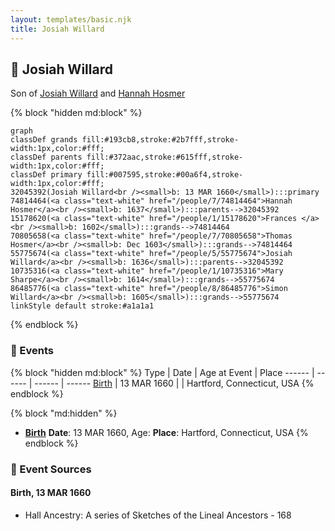 ```yaml
---
layout: templates/basic.njk
title: Josiah Willard
---
```

## 🔵 Josiah Willard

Son of [Josiah Willard](/people/5/55775674) and [Hannah Hosmer](/people/7/74814464)

{% block "hidden md:block" %}
```mermaid
graph
classDef grands fill:#193cb8,stroke:#2b7fff,stroke-width:1px,color:#fff;
classDef parents fill:#372aac,stroke:#615fff,stroke-width:1px,color:#fff;
classDef primary fill:#007595,stroke:#00a6f4,stroke-width:1px,color:#fff;
32045392(Josiah Willard<br /><small>b: 13 MAR 1660</small>):::primary
74814464(<a class="text-white" href="/people/7/74814464">Hannah Hosmer</a><br /><small>b: 1637</small>):::parents-->32045392
15178620(<a class="text-white" href="/people/1/15178620">Frances </a><br /><small>b: 1602</small>):::grands-->74814464
70805658(<a class="text-white" href="/people/7/70805658">Thomas Hosmer</a><br /><small>b: Dec 1603</small>):::grands-->74814464
55775674(<a class="text-white" href="/people/5/55775674">Josiah Willard</a><br /><small>b: 1636</small>):::parents-->32045392
10735316(<a class="text-white" href="/people/1/10735316">Mary Sharpe</a><br /><small>b: 1614</small>):::grands-->55775674
86485776(<a class="text-white" href="/people/8/86485776">Simon Willard</a><br /><small>b: 1605</small>):::grands-->55775674
linkStyle default stroke:#a1a1a1
```
{% endblock %}

### 📆 Events

{% block "hidden md:block" %}
Type | Date | Age at Event | Place
------ | ------ | ------ | ------
[Birth](#event-event-2) | 13 MAR 1660 |  | Hartford, Connecticut, USA
{% endblock %}

{% block "md:hidden" %}
- **[Birth](#event-event-2)**
**Date**: 13 MAR 1660, Age:
**Place**: Hartford, Connecticut, USA
{% endblock %}

### 📰 Event Sources

#### <a id="event-event-2"></a> Birth, 13 MAR 1660
* Hall Ancestry: A series of Sketches of the Lineal Ancestors  - 168